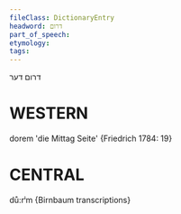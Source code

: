 ```yaml
---
fileClass: DictionaryEntry
headword: דרום
part_of_speech: 
etymology: 
tags: 
---
```

דרום
דער

WESTERN
========

dorem 'die Mittag Seite' {Friedrich 1784: 19}

CENTRAL
========

dů:rⁱm {Birnbaum transcriptions}